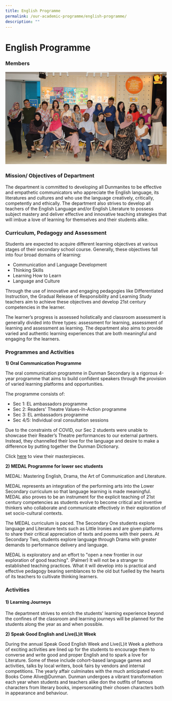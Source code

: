 ```yaml
---
title: English Programme
permalink: /our-academic-programme/english-programme/
description: ""
---
```

# English Programme

### Members

![](/images/Our%20Academic%20Programme/EL_Dept_2019.jpg)

### Mission/ Objectives of Department

The department is committed to developing all Dunmanites to be effective and empathetic communicators who appreciate the English language, its literatures and cultures and who use the language creatively, critically, competently and ethically. The department also strives to develop all teachers of the English Language and/or English Literature to possess subject mastery and deliver effective and innovative teaching strategies that will imbue a love of learning for themselves and their students alike.

### Curriculum, Pedagogy and Assessment

Students are expected to acquire different learning objectives at various stages of their secondary school course. Generally, these objectives fall into four broad domains of learning:

  
*   Communication and Language Development
*   Thinking Skills
*   Learning How to Learn
*   Language and Culture

Through the use of innovative and engaging pedagogies like Differentiated Instruction, the Gradual Release of Responsibility and Learning Study teachers aim to achieve these objectives and develop 21st century competencies in the learner.

The learner’s progress is assessed holistically and classroom assessment is generally divided into three types: assessment for learning, assessment of learning and assessment as learning. The department also aims to provide varied and authentic learning experiences that are both meaningful and engaging for the learners.  

### Programmes and Activities

**1) Oral Communication Programme**  

The oral communication programme in Dunman Secondary is a rigorous 4-year programme that aims to build confident speakers through the provision of varied learning platforms and opportunities. 

The programme consists of:

*   Sec 1: EL ambassadors programme
*   Sec 2: Readers' Theatre Values-In-Action programme
*   Sec 3: EL ambassadors programme
*   Sec 4/5: Individual oral consultation sessions

Due to the constraints of COVID, our Sec 2 students were unable to showcase their Reader’s Theatre performances to our external partners. Instead, they channelled their love for the language and desire to make a difference by putting together the Dunman Dictionary. 

Click [here](https://sites.google.com/moe.edu.sg/mdd2020/home) to view their masterpieces.

  

**2) MEDAL Programme for lower sec students** 

MEDAL: Mastering English, Drama, the Art of Communication and Literature.

MEDAL represents an integration of the performing arts into the Lower Secondary curriculum so that language learning is made meaningful. MEDAL also proves to be an instrument for the explicit teaching of 21st century competencies as students evolve to become critical and inventive thinkers who collaborate and communicate effectively in their exploration of set socio-cultural contexts. 

The MEDAL curriculum is paced. The Secondary One students explore language and Literature texts such as Little Ironies and are given platforms to share their critical appreciation of texts and poems with their peers. At Secondary Two, students explore language through Drama with greater demands to performance delivery and language.

MEDAL is exploratory and an effort to "open a new frontier in our exploration of good teaching". (Palmer) It will not be a stranger to established teaching practices. What it will develop into is practical and effective pedagogy bearing semblances to the old but fuelled by the hearts of its teachers to cultivate thinking learners.  

### **Activities**  

#### **1) Learning Journeys** 

The department strives to enrich the students' learning experience beyond the confines of the classroom and learning journeys will be planned for the students along the year as and when possible. 

**2) Speak Good English and Live(L)it Week** 

During the annual Speak Good English Week and Live(L)it Week a plethora of exciting activities are lined up for the students to encourage them to converse and write good and proper English and to spark a love for Literature. Some of these include cohort-based language games and activities, talks by local writers, book fairs by vendors and internal competitions. The yearly affair culminates with the much anticipated event: Books Come Alive@Dunman. Dunman undergoes a vibrant transformation each year when students and teachers alike don the outfits of famous characters from literary books, impersonating their chosen characters both in appearance and behaviour.